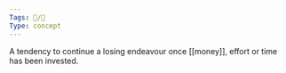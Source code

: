 ```yaml
---
Tags: 📝/🌱
Type: concept
---
```

A tendency to continue a losing endeavour once [[money]], effort or time has been invested.